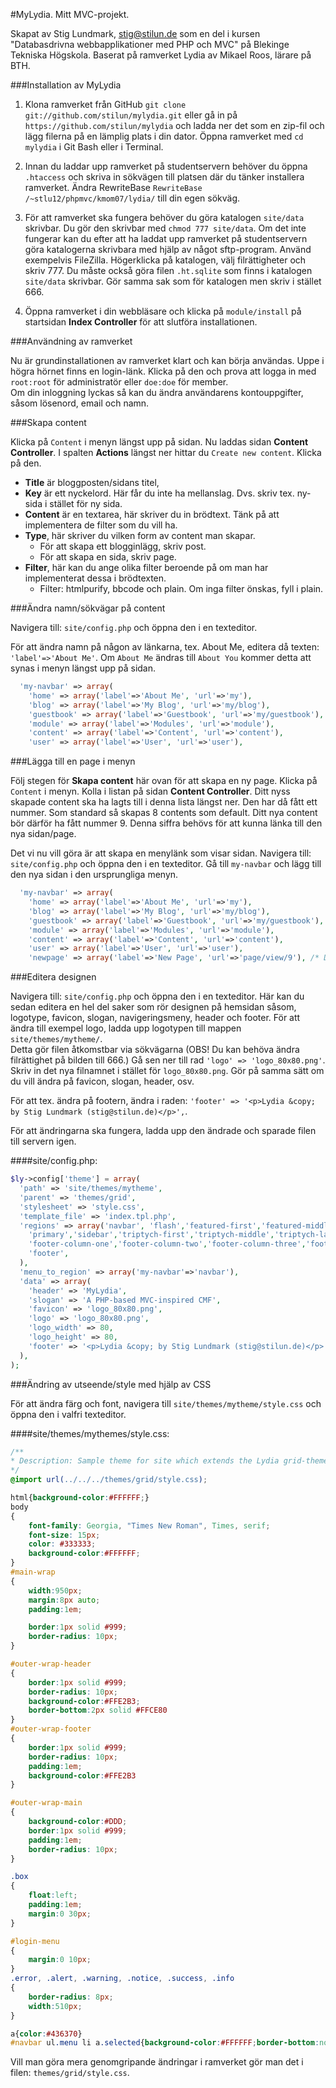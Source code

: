 #MyLydia. Mitt MVC-projekt.

Skapat av Stig Lundmark, stig@stilun.de som en del i kursen "Databasdrivna webbapplikationer med PHP och MVC" på Blekinge Tekniska Högskola.
Baserat på ramverket Lydia av Mikael Roos, lärare på BTH.

###Installation av MyLydia

1. Klona ramverket från GitHub `git clone git://github.com/stilun/mylydia.git` eller gå in på `https://github.com/stilun/mylydia` och ladda ner det som en zip-fil och lägg filerna på en lämplig plats i din dator. Öppna ramverket med `cd mylydia` i Git Bash eller i Terminal.  

2. Innan du laddar upp ramverket på studentservern behöver du öppna `.htaccess` och skriva in sökvägen till platsen där du tänker installera ramverket. Ändra RewriteBase `RewriteBase /~stlu12/phpmvc/kmom07/lydia/` till din egen sökväg.

3. För att ramverket ska fungera behöver du göra katalogen `site/data` skrivbar. Du gör den skrivbar med `chmod 777 site/data`. 
Om det inte fungerar kan du efter att ha laddat upp ramverket på studentservern göra katalogerna skrivbara med hjälp av något sftp-program. Använd exempelvis FileZilla.
Högerklicka på katalogen, välj filrättigheter och skriv 777. Du måste också göra filen `.ht.sqlite` som finns i katalogen `site/data` skrivbar. Gör samma sak som för katalogen men skriv i stället 666. 

4. Öppna ramverket i din webbläsare och klicka på `module/install` på startsidan __Index Controller__ för att slutföra installationen.

###Användning av ramverket

Nu är grundinstallationen av ramverket klart och kan börja användas.
Uppe i högra hörnet finns en login-länk. Klicka på den och prova att logga in med `root:root` för administratör eller `doe:doe` för member.<br>
Om din inloggning lyckas så kan du ändra användarens kontouppgifter, såsom lösenord, email och namn.

###Skapa content

Klicka på `Content` i menyn längst upp på sidan. Nu laddas sidan __Content Controller__. I spalten __Actions__ längst ner hittar du `Create new content`. Klicka på den.
* __Title__ är bloggposten/sidans titel,
* __Key__ är ett nyckelord. Här får du inte ha mellanslag. Dvs. skriv tex. ny-sida i stället för ny sida.
* __Content__ är en textarea, här skriver du in brödtext. Tänk på att implementera de filter som du vill ha.
* __Type__, här skriver du vilken form av content man skapar.
	* För att skapa ett blogginlägg, skriv post. 
	* För att skapa en sida, skriv page. 
* __Filter__, här kan du ange olika filter beroende på om man har implementerat dessa i brödtexten. 
	* Filter: htmlpurify, bbcode och plain. Om inga filter önskas, fyll i plain.
	
###Ändra namn/sökvägar på content

Navigera till: `site/config.php` och öppna den i en texteditor.

För att ändra namn på någon av länkarna, tex. About Me, editera då texten: `'label'=>'About Me'`. Om `About Me` ändras till `About You` kommer detta att synas i menyn längst upp på sidan.

```PHP
  'my-navbar' => array(
    'home' => array('label'=>'About Me', 'url'=>'my'),
    'blog' => array('label'=>'My Blog', 'url'=>'my/blog'),
    'guestbook' => array('label'=>'Guestbook', 'url'=>'my/guestbook'),
    'module' => array('label'=>'Modules', 'url'=>'module'),
    'content' => array('label'=>'Content', 'url'=>'content'),
    'user' => array('label'=>'User', 'url'=>'user'),

```
###Lägga till en page i menyn

Följ stegen för __Skapa content__ här ovan för att skapa en ny page. Klicka på `Content` i menyn. Kolla i listan på sidan __Content Controller__.
Ditt nyss skapade content ska ha lagts till i denna lista längst ner. Den har då fått ett nummer. Som standard så skapas 8 contents som default. Ditt nya content bör därför ha fått nummer 9.
Denna siffra behövs för att kunna länka till den nya sidan/page.

Det vi nu vill göra är att skapa en menylänk som visar sidan. 
Navigera till: `site/config.php` och öppna den i en texteditor. Gå till `my-navbar` och lägg till den nya sidan i den ursprungliga menyn.

```PHP
  'my-navbar' => array(
    'home' => array('label'=>'About Me', 'url'=>'my'),
    'blog' => array('label'=>'My Blog', 'url'=>'my/blog'),
    'guestbook' => array('label'=>'Guestbook', 'url'=>'my/guestbook'),
    'module' => array('label'=>'Modules', 'url'=>'module'),
    'content' => array('label'=>'Content', 'url'=>'content'),
    'user' => array('label'=>'User', 'url'=>'user'),
    'newpage' => array('label'=>'New Page', 'url'=>'page/view/9'), /* Denna rad läggs till för att skapa en ny länk till sidan*/
```

###Editera designen

Navigera till: `site/config.php` och öppna den i en texteditor.
Här kan du sedan editera en hel del saker som rör designen på hemsidan såsom, logotype, favicon, slogan, navigeringsmeny, header och footer.
För att ändra till exempel logo, ladda upp logotypen till mappen `site/themes/mytheme/`.<br>
Detta gör filen åtkomstbar via sökvägarna (OBS! Du kan behöva ändra filrättighet på bilden till 666.)
Gå sen ner till rad `'logo' => 'logo_80x80.png'`. Skriv in det nya filnamnet i stället för `logo_80x80.png`. Gör på samma sätt om du vill ändra på favicon, slogan, header, osv.<br>

För att tex. ändra på footern, ändra i raden: `'footer' => '<p>Lydia &copy; by Stig Lundmark (stig@stilun.de)</p>',`.

För att ändringarna ska fungera, ladda upp den ändrade och sparade filen till servern igen.

####site/config.php:
```PHP
$ly->config['theme'] = array(
  'path' => 'site/themes/mytheme',
  'parent' => 'themes/grid',
  'stylesheet' => 'style.css',
  'template_file' => 'index.tpl.php',
  'regions' => array('navbar', 'flash','featured-first','featured-middle','featured-last',
    'primary','sidebar','triptych-first','triptych-middle','triptych-last',
    'footer-column-one','footer-column-two','footer-column-three','footer-column-four',
    'footer',
  ),
  'menu_to_region' => array('my-navbar'=>'navbar'),
  'data' => array(
    'header' => 'MyLydia',
    'slogan' => 'A PHP-based MVC-inspired CMF',
    'favicon' => 'logo_80x80.png',
    'logo' => 'logo_80x80.png',
    'logo_width' => 80,
    'logo_height' => 80,
    'footer' => '<p>Lydia &copy; by Stig Lundmark (stig@stilun.de)</p>',
  ),
);
```
###Ändring av utseende/style med hjälp av CSS

För att ändra färg och font, navigera till `site/themes/mytheme/style.css` och öppna den i valfri texteditor.

####site/themes/mythemes/style.css:
```CSS
/**
* Description: Sample theme for site which extends the Lydia grid-theme.
*/
@import url(../../../themes/grid/style.css);

html{background-color:#FFFFFF;}
body
{
	font-family: Georgia, "Times New Roman", Times, serif;
	font-size: 15px;
	color: #333333;
	background-color:#FFFFFF;
}
#main-wrap 
{  
	width:950px;
	margin:8px auto;
	padding:1em;

	border:1px solid #999;
	border-radius: 10px;
}

#outer-wrap-header
{
	border:1px solid #999;
	border-radius: 10px;
	background-color:#FFE2B3;
	border-bottom:2px solid #FFCE80
}
#outer-wrap-footer
{
	border:1px solid #999;
	border-radius: 10px;
	padding:1em;	
	background-color:#FFE2B3
}

#outer-wrap-main
{
	background-color:#DDD;
	border:1px solid #999;
	padding:1em;
	border-radius: 10px;
}

.box
{
	float:left;
	padding:1em;
	margin:0 30px;
}

#login-menu
{
	margin:0 10px;
}
.error, .alert, .warning, .notice, .success, .info
{
	border-radius: 8px;
	width:510px;
}

a{color:#436370}
#navbar ul.menu li a.selected{background-color:#FFFFFF;border-bottom:none;}
```

Vill man göra mera genomgripande ändringar i ramverket gör man det i filen: `themes/grid/style.css`.
